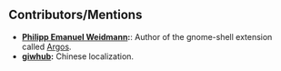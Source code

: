 ## Contributors/Mentions

- **[Philipp Emanuel Weidmann](https://github.com/p-e-w):**: Author of the gnome-shell extension called [Argos](https://github.com/p-e-w/argos).
- **[giwhub](https://github.com/giwhub):** Chinese localization.
